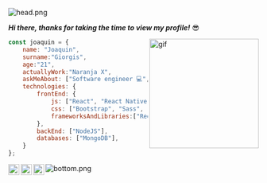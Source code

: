 ![head.png](https://i.imgur.com/soexdm0.png)

***Hi there, thanks for taking the time to view my profile!*** 😎

<img align='right' src="https://media.giphy.com/media/USV0ym3bVWQJJmNu3N/giphy.gif?cid=ecf05e47shs1y85vxb9n06ln9pxmevni8w635p5122cs6s7l&rid=giphy.gif&ct=g" width="220" alt="gif">

```javascript
const joaquin = {
    name: "Joaquin",
    surname:"Giorgis",
    age:"21",
    actuallyWork:"Naranja X",
    askMeAbout: ["Software engineer 💻", "Tech 🚀", "Gamer 🎮"],
    technologies: {
        frontEnd: {
            js: ["React", "React Native", "Angular","TypeScript"],
            css: ["Bootstrap", "Sass", "Material"],
            frameworksAndLibraries:["Redux","NgRx","Pwa"]
        },
        backEnd: ["NodeJS"],
        databases: ["MongoDB"],
    }
};
```

<a href="https://www.linkedin.com/in/joaquingiorgis/">
<img align="left" alt="Joaquin Giorgis LinkedIN" width="22px" src="https://icongr.am/fontawesome/linkedin.svg?size=128&color=70c8ff" />
</a>
<a href="https://www.instagram.com/joaquingiorgis/">
<img align="left" alt="Joaquin Giorgis Instagram" width="22px" src="https://icongr.am/fontawesome/instagram.svg?size=128&color=70c8ff" />
</a>
<a href="https://www.twitch.tv/cordobes">
<img align="left" alt="Joaquin Giorgis Twitch" width="22px" src="https://icongr.am/fontawesome/twitch.svg?size=128&color=70c8ff" />
</a>


![bottom.png](https://i.imgur.com/vhK7POS.png)
